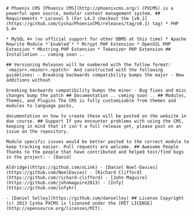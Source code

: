 																						# Phoenix CMS [Phoenix CMS](http://phoenixcms.org/) (PXCMS) is a powerful open source, modular content management system. ## Requirements * Laravel 5 (For L4.2 checkout the [v0.1](https://github.com/Cysha/PhoenixCMS/releases/tag/v0.1) tag) * PHP 5.4+
																						* MySQL 4+ (no official support for other DBMS at this time) * Apache Rewrite Module *`Enabled`* * Mcrypt PHP Extension * OpenSSL PHP Extension * Mbstring PHP Extension * Tokenizer PHP Extension ## Installation .. coming soon ..
																						## Versioning Releases will be numbered with the follow format: `<major>.<minor>.<patch>` And constructed with the following guidelines: - Breaking backwards compatibility bumps the major - New additions without
																						breaking backwards compatibility bumps the minor - Bug fixes and misc changes bump the patch ## Documentation .. coming soon .. ## Modules, Themes, and Plugins The CMS is fully customizable from themes and modules to language packs,
																						documentation on how to create these will be posted on the website in due course. ## Support If you encounter problems with using the CMS, keeping in mind that it isn't a full release yet, please post on an issue on the repository.
																						Module specific issues would be better posted to the correct module to keep tracking easier. Pull requests are welcome. ## Awesome People Thanks to the people that have contributed and helped test/find bugs in the project: - [Daniel
																						Aldridge](https://github.com/xLink) - [Daniel Noel-Davies](https://github.com/NoelDavies) - [Richard Clifford](https://github.com/richard-clifford) - [John Maguire](https://github.com/johnmaguire2013) - [Infy](https://github.com/infyhr)
																						- [Daniel Selley](https://github.com/danselley) ## License Copyright (c) 2013 Cysha PXCMS is licensed under the [MIT LICENSE](http://opensource.org/licenses/MIT).
																				
